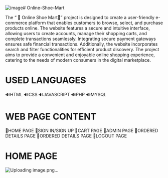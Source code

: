 ![image](https://github.com/Gopinath2408/Online-Shoe-Mart/assets/120612322/e2099656-451e-40ad-8a76-4f17b19c9b5f)# Online-Shoe-Mart

The “ 👟 Online Shoe Mart👟” project is designed to create a user-friendly e-commerce platform that enables customers to browse, select, and purchase products online. The website features a secure and intuitive interface, allowing users to create accounts, manage their shopping carts, and complete transactions seamlessly. Integrating secure payment gateways ensures safe financial transactions. Additionally, the website incorporates search and filter functionalities for efficient product discovery. The project aims to provide a convenient and enjoyable online shopping experience, catering to the needs of modern consumers in the digital marketplace.

# USED LANGUAGES
🔊HTML
🔊CSS
🔊JAVASCRIPT
🔊PHP
🔊MYSQL

# WEB PAGE CONTENT
🔔HOME PAGE 
🔔SIGN IN/SIGN UP
🔔CART PAGE
🔔ADMIN PAGE
🔔ORDERED DETAILS PAGE
🔔ORDERED DETAILS PAGE
🔔LOGOUT PAGE

# HOME PAGE
![Uploading image.png…]()
